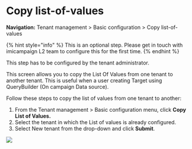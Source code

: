 # Copy list-of-values

**Navigation:** Tenant management &gt; Basic configuration &gt; Copy list-of-values

{% hint style="info" %}
This is an optional step. Please get in touch with imicampaign L2 team to configure this for the first time.
{% endhint %}

This step has to be configured by the tenant administrator.

This screen allows you to copy the List Of Values from one tenant to another tenant. This is useful when a user creating Target using QueryBuilder \(On campaign Data source\).

Follow these steps to copy the list of values from one tenant to another:

1. From the Tenant management &gt; Basic configuration menu, click **Copy** **List of Values.**
2. Select the tenant in which the List of values is already configured.
3. Select New tenant from the drop-down and click **Submit**.

![](https://gblobscdn.gitbook.com/assets%2Fadminconsole%2F-McTpjBTwza3oGcLTdm7%2F-McTprrGX8Dlen2aJq3t%2F18.png?alt=media)

